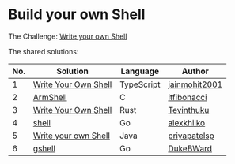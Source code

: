 # Build your own Shell

The Challenge: [Write your own Shell](https://codingchallenges.fyi/challenges/challenge-shell)

The shared solutions:

| No. | Solution | Language | Author |
|-----|----------|----------|--------|
| 1 | [Write Your Own Shell](https://github.com/jainmohit2001/coding-challenges/blob/master/src/14) | TypeScript | [jainmohit2001](https://github.com/jainmohit2001) |
| 2 | [ArmShell](https://github.com/itfibonacci/armsh) | C | [itfibonacci](https://github.com/itfibonacci) |
| 3 | [Write Your Own Shell](https://github.com/Tevinthuku/coding_challenges_fyi/tree/main/shell) | Rust | [Tevinthuku](https://github.com/Tevinthuku) |
| 4 | [shell](https://github.com/alexkhilko/shell) | Go | [alexkhilko](https://github.com/alexkhilko) |
| 5 | [Write your own Shell](https://github.com/priyapatelsp/own_shell)| Java       | [priyapatelsp](https://github.com/priyapatelsp) |
| 6 | [gshell](https://github.com/DukeBWard/gshell) | Go | [DukeBWard](https://github.com/DukeBWard) |
